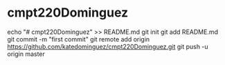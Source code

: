 # cmpt220Dominguez
echo "# cmpt220Dominguez" >> README.md
git init
git add README.md
git commit -m "first commit"
git remote add origin https://github.com/katedominguez/cmpt220Dominguez.git
git push -u origin master
